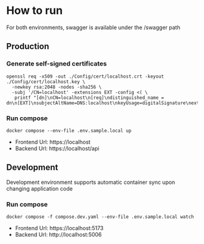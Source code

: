 # How to run

For both environments, swagger is available under the /swagger path

## Production

### Generate self-signed certificates

```
openssl req -x509 -out ./Config/cert/localhost.crt -keyout ./Config/cert/localhost.key \
  -newkey rsa:2048 -nodes -sha256 \
  -subj '/CN=localhost' -extensions EXT -config <( \
   printf "[dn]\nCN=localhost\n[req]\ndistinguished_name = dn\n[EXT]\nsubjectAltName=DNS:localhost\nkeyUsage=digitalSignature\nextendedKeyUsage=serverAuth")
```

### Run compose

```
docker compose --env-file .env.sample.local up
```

- Frontend Url: https://localhost
- Backend Url: https://localhost/api

## Development

Development environment supports automatic container sync upon changing application code

### Run compose

```
docker compose -f compose.dev.yaml --env-file .env.sample.local watch
```

- Frontend Url: https://localhost:5173
- Backend Url: http://localhost:5006
